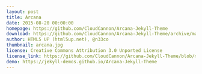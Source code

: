 ```yaml
---
layout: post
title: Arcana
date: 2015-08-20 00:00:00
homepage: https://github.com/CloudCannon/Arcana-Jekyll-Theme
download: https://github.com/CloudCannon/Arcana-Jekyll-Theme/archive/master.zip
author: HTML5 UP (html5up.net), @n33co
thumbnail: arcana.jpg
license: Creative Commons Attribution 3.0 Unported License
license_link: https://github.com/CloudCannon/Arcana-Jekyll-Theme/blob/master/LICENSE.txt
demo: https://jekyll-demos.github.io/Arcana-Jekyll-Theme
---
```

